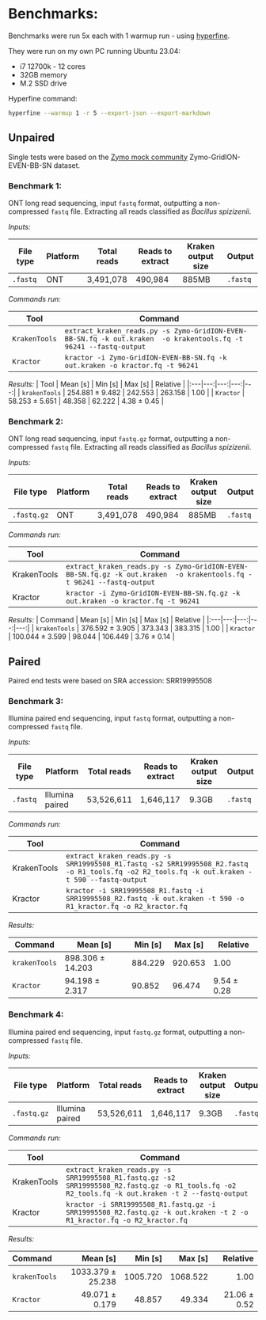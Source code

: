 # Benchmarks:

Benchmarks were run 5x each with 1 warmup run - using [hyperfine](https://github.com/sharkdp/hyperfine).

They were run on my own PC running Ubuntu 23.04:

- i7 12700k - 12 cores
- 32GB memory
- M.2 SSD drive

Hyperfine command:
```bash
hyperfine --warmup 1 -r 5 --export-json --export-markdown
```
## Unpaired

Single tests were based on the [Zymo mock community](https://github.com/LomanLab/mockcommunity) Zymo-GridION-EVEN-BB-SN dataset.

### Benchmark 1:
ONT long read sequencing, input `fastq` format, outputting a non-compressed `fastq` file. Extracting all reads classified as *Bacillus spizizenii*.

*Inputs:*

| File type | Platform | Total reads | Reads to extract | Kraken output size | Output   |
|-----------|----------|-------------|------------------|--------------------|----------|
| `.fastq`  | ONT      | 3,491,078   | 490,984          | 885MB              | `.fastq` |

*Commands run:*

| Tool | Command   |
|------|---------|
| `KrakenTools` | `extract_kraken_reads.py -s Zymo-GridION-EVEN-BB-SN.fq -k out.kraken  -o krakentools.fq -t 96241 --fastq-output` |
| `Kractor` | `kractor -i Zymo-GridION-EVEN-BB-SN.fq -k out.kraken -o kractor.fq -t 96241` |


*Results:*
| Tool | Mean [s] | Min [s] | Max [s] | Relative |
|:---|---:|---:|---:|---:|
| `krakenTools` | 254.881 ± 9.482 | 242.553  | 263.158 | 1.00 |
| `Kractor` | 58.253 ± 5.651 | 48.358 | 62.222  | 4.38 ± 0.45 |

### Benchmark 2:
ONT long read sequencing, input `fastq.gz` format, outputting a non-compressed `fastq` file. Extracting all reads classified as *Bacillus spizizenii*.


*Inputs:*

| File type   | Platform | Total reads | Reads to extract | Kraken output size | Output   |
|-------------|----------|-------------|------------------|--------------------|----------|
| `.fastq.gz` | ONT      | 3,491,078   | 490,984          | 885MB              | `.fastq` |

*Commands run:*

| Tool        | Command                                                                                                             |
|-------------|---------------------------------------------------------------------------------------------------------------------|
| KrakenTools | `extract_kraken_reads.py -s Zymo-GridION-EVEN-BB-SN.fq.gz -k out.kraken  -o krakentools.fq -t 96241 --fastq-output` |
| Kractor     | `kractor -i Zymo-GridION-EVEN-BB-SN.fq.gz -k out.kraken -o kractor.fq -t 96241`                                     |


*Results:*
| Command | Mean [s] | Min [s] | Max [s] | Relative |
|:---|---:|---:|---:|---:|
| `krakenTools` | 376.592 ± 3.905 | 373.343 | 383.315 | 1.00 |
| `Kractor` | 100.044 ± 3.599 | 98.044 | 106.449 | 3.76 ± 0.14 |

## Paired

Paired end tests were based on SRA accession: SRR19995508

### Benchmark 3:
Illumina paired end sequencing, input `fastq` format, outputting a non-compressed `fastq` file.

*Inputs:*

| File type | Platform        | Total reads | Reads to extract | Kraken output size | Output   |
|-----------|-----------------|-------------|------------------|--------------------|----------|
| `.fastq`  | Illumina paired | 53,526,611  | 1,646,117        | 9.3GB              | `.fastq` |

*Commands run:*

| Tool        | Command                                                                                                                                       |
|-------------|-----------------------------------------------------------------------------------------------------------------------------------------------|
| KrakenTools | `extract_kraken_reads.py -s SRR19995508_R1.fastq -s2 SRR19995508_R2.fastq -o R1_tools.fq -o2 R2_tools.fq -k out.kraken -t 590 --fastq-output` |
| Kractor     | `kractor -i SRR19995508_R1.fastq -i SRR19995508_R2.fastq -k out.kraken -t 590 -o R1_kractor.fq -o R2_kractor.fq`                              |


*Results:*

| Command       | Mean [s]         | Min [s] | Max [s] | Relative    |
|---------------|------------------|---------|---------|-------------|
| `krakenTools` | 898.306 ± 14.203 | 884.229 | 920.653 | 1.00        |
| `Kractor`     | 94.198 ± 2.317   | 90.852  | 96.474  | 9.54 ± 0.28 |

### Benchmark 4:
Illumina paired end sequencing, input `fastq.gz` format, outputting a non-compressed `fastq` file.

*Inputs:*

| File type   | Platform        | Total reads | Reads to extract | Kraken output size | Output   |
|-------------|-----------------|-------------|------------------|--------------------|----------|
| `.fastq.gz` | Illumina paired | 53,526,611  | 1,646,117        | 9.3GB              | `.fastq` |

*Commands run:*

| Tool        | Command                                                                                                                                           |
|-------------|---------------------------------------------------------------------------------------------------------------------------------------------------|
| KrakenTools | `extract_kraken_reads.py -s SRR19995508_R1.fastq.gz -s2 SRR19995508_R2.fastq.gz -o R1_tools.fq -o2 R2_tools.fq -k out.kraken -t 2 --fastq-output` |
| Kractor     | `kractor -i SRR19995508_R1.fastq.gz -i SRR19995508_R2.fastq.gz -k out.kraken -t 2 -o R1_kractor.fq -o R2_kractor.fq`                              |


*Results:*

| Command       |          Mean [s] |  Min [s] |  Max [s] |     Relative |
|:--------------|------------------:|---------:|---------:|-------------:|
| `krakenTools` | 1033.379 ± 25.238 | 1005.720 | 1068.522 |         1.00 |
| `Kractor`     |    49.071 ± 0.179 |   48.857 |   49.334 | 21.06 ± 0.52 |